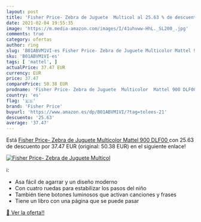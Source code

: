 ```yaml
---
layout: post
title: 'Fisher Price- Zebra de Juguete  Multicol al 25.63 % de descuento'
date: 2021-02-04 19:55:35
image: 'https://m.media-amazon.com/images/I/41uhvww-HhL._SL200_.jpg'
comments: true
category: ofertas
author: ring
slug: 'B01ABVM1VI-es Fisher Price- Zebra de Juguete Multicolor Mattel 900 DLF00'
sku: 'B01ABVM1VI-es'
tags: [ 'mattel', ]
actualPrice: 37.47 EUR
currency: EUR
price: 37.47
comparePrice: 50.38 EUR
prodname: 'Fisher Price- Zebra de Juguete  Multicolor  Mattel 900 DLF00 '
country: 'es'
flag: '🇪🇸'
brand: 'Fisher Price'
buyurl: 'https://www.amazon.es/dp/B01ABVM1VI/?tag=tolees-21'
descuento: '25.63'
average: '37.47'
---
```


Está [Fisher Price- Zebra de Juguete  Multicolor  Mattel 900 DLF00 ](https://www.amazon.es/dp/B01ABVM1VI/?tag=tolees-21) con 25.63 de descuento por 37.47 EUR (original: 50.38 EUR) en el siguiente enlace!

[![Fisher Price- Zebra de Juguete  Multicol](https://m.media-amazon.com/images/I/41uhvww-HhL._SL200_.jpg)](https://www.amazon.es/dp/B01ABVM1VI/?tag=tolees-21)

ℹ️:

- Asa fácil de agarrar y un diseño moderno
- Con cuatro ruedas para estabilizar los pasos del niño
- También tiene botones luminosos que activan canciones y frases
- Tiene un libro con una página que se puede pasar

[🛒 Ver la oferta!!](https://www.amazon.es/dp/B01ABVM1VI/?tag=tolees-21)
